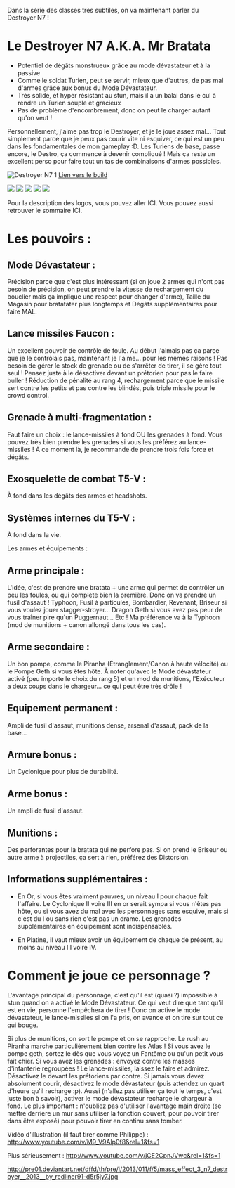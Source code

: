 Dans la série des classes très subtiles, on va maintenant parler du Destroyer N7 !

# Le Destroyer N7 A.K.A. Mr Bratata


*  Potentiel de dégâts monstrueux grâce au mode dévastateur et à la passive
*  Comme le soldat Turien, peut se servir, mieux que d'autres, de pas mal d'armes grâce aux bonus du Mode Dévastateur.
*  Très solide, et hyper résistant au stun, mais il a un balai dans le cul à rendre un Turien souple et gracieux
*  Pas de problème d'encombrement, donc on peut le charger autant qu'on veut !



Personnellement, j'aime pas trop le Destroyer, et je le joue assez mal... Tout simplement parce que je peux pas courir vite ni esquiver, ce qui est un peu dans les fondamentales de mon gameplay :D. Les Turiens de base, passe encore, le Destro, ça commence à devenir compliqué ! Mais ça reste un excellent perso pour faire tout un tas de combinaisons d'armes possibles.


![Destroyer N7 1](http://i.imgur.com/mlHQFmy.png)
[Lien vers le build](http://kalence.drupalgardens.com/me3-builder#28!1F01545!3903565!24251314!E8.AGO)

<img src="https://raw.githubusercontent.com/tst2005/me3/master/static/img/logo1-or-et-platine.png" />
<img src="https://raw.githubusercontent.com/tst2005/me3/master/static/img/logo2-4etoiles.png" />
<img src="https://raw.githubusercontent.com/tst2005/me3/master/static/img/logo3-vert.png" />
<img src="https://raw.githubusercontent.com/tst2005/me3/master/static/img/logo4-3etoiles.png" />
<img src="https://raw.githubusercontent.com/tst2005/me3/master/static/img/logo5-3etoiles.png" />

Pour la description des logos, vous pouvez aller ICI. Vous pouvez aussi retrouver le sommaire ICI.


# Les pouvoirs :

## Mode Dévastateur :

Précision parce que c'est plus intéressant (si on joue 2 armes qui n'ont pas besoin de précision, on peut prendre la vitesse de rechargement du bouclier mais ça implique une respect pour changer d'arme), Taille du Magasin pour bratatater plus longtemps et Dégâts supplémentaires pour faire MAL.

## Lance missiles Faucon :

Un excellent pouvoir de contrôle de foule. Au début j'aimais pas ça parce que je le contrôlais pas, maintenant je l'aime... pour les mêmes raisons ! Pas besoin de gérer le stock de grenade ou de s'arrêter de tirer, il se gère tout seul ! Pensez juste à le désactiver devant un prétorien pour pas le faire buller !
Réduction de pénalité au rang 4, rechargement parce que le missile sert contre les petits et pas contre les blindés, puis triple missile pour le crowd control.

## Grenade à multi-fragmentation :

Faut faire un choix : le lance-missiles à fond OU les grenades à fond. Vous pouvez très bien prendre les grenades si vous les préférez au lance-missiles ! À ce moment là, je recommande de prendre trois fois force et dégâts.

## Exosquelette de combat T5-V :

À fond dans les dégâts des armes et headshots.

## Systèmes internes du T5-V :

À fond dans la vie.

Les armes et équipements :


## Arme principale :

L'idée, c'est de prendre une bratata + une arme qui permet de contrôler un peu les foules, ou qui complète bien la première. Donc on va prendre un fusil d'assaut !
Typhoon, Fusil à particules, Bombardier, Revenant, Briseur si vous voulez jouer stagger-stroyer... Dragon Geth si vous avez pas peur de vous traîner pire qu'un Puggernaut... Etc ! Ma préférence va à la Typhoon (mod de munitions + canon allongé dans tous les cas).

## Arme secondaire :

Un bon pompe, comme le Piranha (Étranglement/Canon à haute vélocité) ou le Pompe Geth si vous êtes hôte.
À noter qu'avec le Mode dévastateur activé (peu importe le choix du rang 5) et un mod de munitions, l'Exécuteur a deux coups dans le chargeur... ce qui peut être très drôle !

## Equipement permanent :

Ampli de fusil d'assaut, munitions dense, arsenal d'assaut, pack de la base...

## Armure bonus :

Un Cyclonique pour plus de durabilité.

## Arme bonus :

Un ampli de fusil d'assaut.

## Munitions :

Des perforantes pour la bratata qui ne perfore pas. Si on prend le Briseur ou autre arme à projectiles, ça sert à rien, préférez des Distorsion.

## Informations supplémentaires :


 * En Or, si vous êtes vraiment pauvres, un niveau I pour chaque fait l'affaire. Le Cyclonique II voire III en or serait sympa si vous n'êtes pas hôte, ou si vous avez du mal avec les personnages sans esquive, mais si c'est du I ou sans rien c'est pas un drame. Les grenades supplémentaires en équipement sont indispensables.

 * En Platine, il vaut mieux avoir un équipement de chaque de présent, au moins au niveau III voire IV.


# Comment je joue ce personnage ?


L'avantage principal du personnage, c'est qu'il est (quasi ?) impossible à stun quand on a activé le Mode Dévastateur. Ce qui veut dire que tant qu'il est en vie, personne l'empêchera de tirer !
Donc on active le mode dévastateur, le lance-missiles si on l'a pris, on avance et on tire sur tout ce qui bouge.

Si plus de munitions, on sort le pompe et on se rapproche. Le rush au Piranha marche particulièrement bien contre les Atlas !
Si vous avez le pompe geth, sortez le dès que vous voyez un Fantôme ou qu'un petit vous fait chier.
Si vous avez les grenades : envoyez contre les masses d'infanterie regroupées !
Le lance-missiles, laissez le faire et admirez. Désactivez le devant les prétoriens par contre.
Si jamais vous devez absolument courir, désactivez le mode dévastateur (puis attendez un quart d'heure qu'il recharge :p).
Aussi (n'allez pas utiliser ça tout le temps, c'est juste bon à savoir), activer le mode dévastateur recharge le chargeur à fond.
Le plus important : n'oubliez pas d'utiliser l'avantage main droite (se mettre derrière un mur sans utiliser la fonction couvert, pour pouvoir tirer dans être exposé) pour pouvoir tirer en continu sans tomber.

Vidéo d'illustration (il faut tirer comme Philippe) :
http://www.youtube.com/v/M9_V9Alp0f8&rel=1&fs=1

Plus sérieusement :
http://www.youtube.com/v/jCE2CpnJVwc&rel=1&fs=1


http://pre01.deviantart.net/dffd/th/pre/i/2013/011/f/5/mass_effect_3_n7_destroyer__2013__by_redliner91-d5r5jy7.jpg
